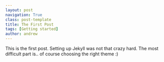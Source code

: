```yaml
---
layout: post
navigation: True
class: post-template
title: The First Post
tags: [Getting started]
author: andrew
---
```

This is the first post. Setting up Jekyll was not that crazy hard.
The most difficult part is.. of course choosing the right theme :)
